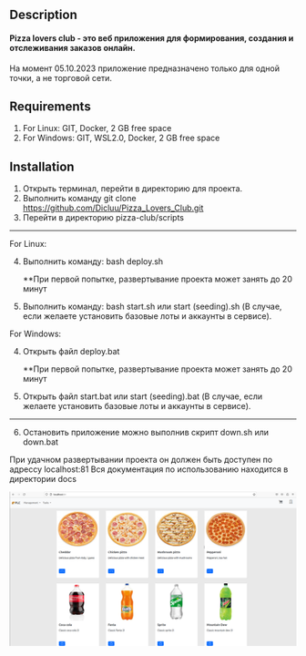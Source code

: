 ## Description
<h4>Pizza lovers club - это веб приложения для формирования, создания и отслеживания заказов онлайн.</h4>
На момент 05.10.2023 приложение предназначено только для одной точки, а не торговой сети.

## Requirements
1) For Linux: GIT, Docker, 2 GB free space
2) For Windows: GIT, WSL2.0, Docker, 2 GB free space

## Installation
1) Открыть терминал, перейти в директорию для проекта.
2) Выполнить команду git clone https://github.com/Dicluu/Pizza_Lovers_Club.git
3) Перейти в директорию pizza-club/scripts
   
<hr>
For Linux:

4) Выполнить команду: bash deploy.sh
   
   **При первой попытке, развертывание проекта может занять до 20 минут
5) Выполнить команду: bash start.sh или start (seeding).sh (В случае, если желаете установить базовые лоты и аккаунты в сервисе). 
   
For Windows:

4) Открыть файл deploy.bat

    **При первой попытке, развертывание проекта может занять до 20 минут
5) Открыть файл start.bat или start (seeding).bat (В случае, если желаете установить базовые лоты и аккаунты в сервисе).
<hr>

6) Остановить приложение можно выполнив скрипт down.sh или down.bat

При удачном развертывании проекта он должен быть доступен по адрессу localhost:81
Вся документация по использованию находится в директории docs

<img src="docs/img/main.png">
